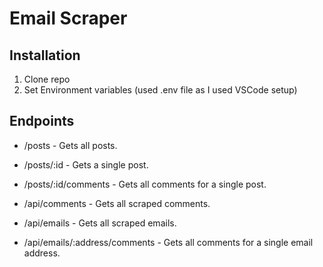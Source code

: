 # Email Scraper 

## Installation
1. Clone repo
2. Set Environment variables (used .env file as I used VSCode setup)

## Endpoints
* /posts - Gets all posts.
* /posts/:id - Gets a single post.
* /posts/:id/comments - Gets all comments for a single post.

* /api/comments - Gets all scraped comments.
* /api/emails - Gets all scraped emails.
* /api/emails/:address/comments - Gets all comments for a single email address.
